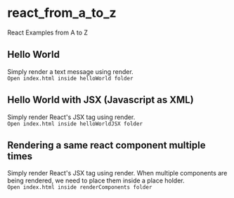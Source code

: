# react_from_a_to_z
React Examples from A to Z

## Hello World
Simply render a text message using render.  
`Open index.html inside helloWorld folder`

## Hello World with JSX (Javascript as XML)
Simply render React's JSX tag using render.  
`Open index.html inside helloWorldJSX folder`

## Rendering a same react component multiple times
Simply render React's JSX tag using render. When multiple components are being rendered, we need to place them inside a place holder.  
`Open index.html inside renderComponents folder`
